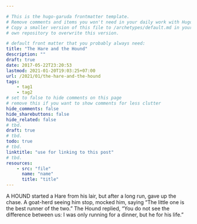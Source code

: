 ```yaml
---

# This is the hugo-garuda frontmatter template.
# Remove comments and items you won't need in your daily work with Hugo.
# Copy a smaller version of this file to /archetypes/default.md in your
# own repository to overwrite this version.

# default front matter that you probably always need:
title: "The Hare and the Hound"
description: ""
draft: true
date: 2017-05-22T23:20:53
lastmod: 2021-01-20T19:03:25+07:00
url: /2021/01/the-hare-and-the-hound
tags:
    - tag1
    - tag2
# set to false to hide comments on this page
# remove this if you want to show comments for less clutter
hide_comments: false
hide_sharebuttons: false
hide_related: false
# tbd.
draft: true
# tbd.
todo: true
# tbd.
linktitle: "use for linking to this post"
# tbd.
resources:
    - src: "file"
      name: "name"
      title: "title"
---
```

A HOUND started a Hare from his lair, but after a long run, gave up the chase. A goat-herd seeing him stop, mocked him, saying “The little one is the best runner of the two.” The Hound replied, “You do not see the difference between us: I was only running for a dinner, but he for his life.”
